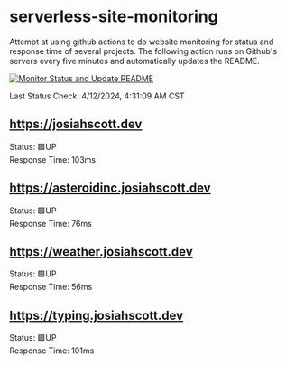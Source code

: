 # serverless-site-monitoring
Attempt at using github actions to do website monitoring for status and response time of several projects. The following action runs on Github's servers every five minutes and automatically updates the README.  

[![Monitor Status and Update README](https://github.com/JosiahSco/serverless-site-monitoring/actions/workflows/monitor.yaml/badge.svg)](https://github.com/JosiahSco/serverless-site-monitoring/actions/workflows/monitor.yaml)

Last Status Check: 4/12/2024, 4:31:09 AM CST

## https://josiahscott.dev
Status: 🟩UP  
Response Time: 103ms

## https://asteroidinc.josiahscott.dev
Status: 🟩UP  
Response Time: 76ms

## https://weather.josiahscott.dev
Status: 🟩UP  
Response Time: 56ms

## https://typing.josiahscott.dev
Status: 🟩UP  
Response Time: 101ms

